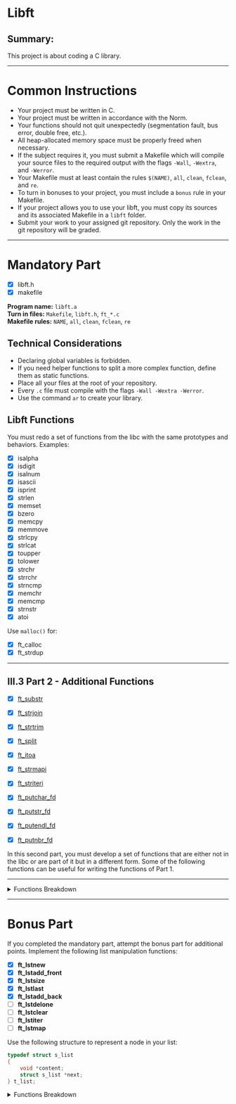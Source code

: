 # Libft

## Summary:
This project is about coding a C library.

---

# Common Instructions

- Your project must be written in C.
- Your project must be written in accordance with the Norm.
- Your functions should not quit unexpectedly (segmentation fault, bus error, double free, etc.).
- All heap-allocated memory space must be properly freed when necessary.
- If the subject requires it, you must submit a Makefile which will compile your source files to the required output with the flags `-Wall`, `-Wextra`, and `-Werror`.
- Your Makefile must at least contain the rules `$(NAME)`, `all`, `clean`, `fclean`, and `re`.
- To turn in bonuses to your project, you must include a `bonus` rule in your Makefile.
- If your project allows you to use your libft, you must copy its sources and its associated Makefile in a `libft` folder.
- Submit your work to your assigned git repository. Only the work in the git repository will be graded.

---

# Mandatory Part

- [x] libft.h
- [x] makefile 

**Program name:** `libft.a`  
**Turn in files:** `Makefile`, `libft.h`, `ft_*.c`  
**Makefile rules:** `NAME`, `all`, `clean`, `fclean`, `re`  

## Technical Considerations
- Declaring global variables is forbidden.
- If you need helper functions to split a more complex function, define them as static functions.
- Place all your files at the root of your repository.
- Every `.c` file must compile with the flags `-Wall -Wextra -Werror`.
- Use the command `ar` to create your library.

## Libft Functions
You must redo a set of functions from the libc with the same prototypes and behaviors. Examples:

- [x] isalpha
- [x] isdigit
- [x] isalnum
- [x] isascii
- [x] isprint
- [x] strlen
- [x] memset
- [x] bzero
- [x] memcpy
- [x] memmove
- [x] strlcpy
- [x] strlcat
- [x] toupper
- [x] tolower
- [x] strchr
- [x] strrchr
- [x] strncmp
- [x] memchr
- [x] memcmp
- [x] strnstr
- [x] atoi

Use `malloc()` for:
- [x] ft_calloc
- [x] ft_strdup

---

## III.3 Part 2 - Additional Functions

- [x] [ft_substr](https://github.com/ReivenIV/42_student.pp/tree/main/1_libft#ft_substr)
- [x] [ft_strjoin](https://github.com/ReivenIV/42_student.pp/tree/main/1_libft#ft_strjoin)
- [x] [ft_strtrim](https://github.com/ReivenIV/42_student.pp/tree/main/1_libft#ft_strtrim)
- [x] [ft_split](https://github.com/ReivenIV/42_student.pp/tree/main/1_libft#ft_split)
- [x] [ft_itoa](https://github.com/ReivenIV/42_student.pp/tree/main/1_libft#ft_itoa)
- [x] [ft_strmapi](https://github.com/ReivenIV/42_student.pp/tree/main/1_libft#ft_strmapi)
- [x] [ft_striteri](https://github.com/ReivenIV/42_student.pp/tree/main/1_libft#ft_striteri)
- [x] [ft_putchar_fd](https://github.com/ReivenIV/42_student.pp/tree/main/1_libft#ft_putchar_fd)
- [x] [ft_putstr_fd](https://github.com/ReivenIV/42_student.pp/tree/main/1_libft#ft_putstr_fd)
- [x] [ft_putendl_fd](https://github.com/ReivenIV/42_student.pp/tree/main/1_libft#ft_putendl_fd)
- [x] [ft_putnbr_fd](https://github.com/ReivenIV/42_student.pp/tree/main/1_libft#ft_putnbr_fd)


In this second part, you must develop a set of functions that are either not in the libc or are part of it but in a different form. Some of the following functions can be useful for writing the functions of Part 1.

---

<details>
<!--! pliable content -->

<summary>Functions Breakdown</summary>

# ft_substr

- **Prototype**: `char *ft_substr(char const *s, unsigned int start, size_t len);`
- **Turn in files**: -
- **Parameters**:
  - `s`: The string from which to create the substring.
  - `start`: The start index of the substring in the string `s`.
  - `len`: The maximum length of the substring.
- **Return value**: The substring, or `NULL` if the allocation fails.
- **External functions**: `malloc`
- **Description**: Allocates (with `malloc(3)`) and returns a substring from the string `s`. The substring begins at index `start` and is of maximum size `len`.

The function `ft_substr` is a classic C programming exercise that teaches how to dynamically create a substring from a given string. Here’s how it works and what you can expect from it with some examples.

---

# ft_strjoin

- **Prototype**: `char *ft_strjoin(char const *s1, char const *s2);`
- **Turn in files**: -
- **Parameters**:
  - `s1`: The prefix string.
  - `s2`: The suffix string.
- **Return value**: The new string, or `NULL` if the allocation fails.
- **External functions**: `malloc`
- **Description**: Allocates (with `malloc(3)`) and returns a new string, which is the result of the concatenation of `s1` and `s2`.

Here’s the markdown version of the additional functions described in the PDFs:

---

# ft_strtrim

- **Prototype**: `char *ft_strtrim(char const *s1, char const *set);`
- **Parameters**:
  - `s1`: The string to be trimmed.
  - `set`: The reference set of characters to trim.
- **Return value**: The trimmed string, or `NULL` if the allocation fails.
- **External functions**: `malloc`
- **Description**: Allocates (with `malloc(3)`) and returns a copy of `s1` with the characters specified in `set` removed from the beginning and the end of the string.

# ft_split

- **Prototype**: `char **ft_split(char const *s, char c);`
- **Parameters**:
  - `s`: The string to be split.
  - `c`: The delimiter character.
- **Return value**: The array of new strings resulting from the split, or `NULL` if the allocation fails.
- **External functions**: `malloc`, `free`
- **Description**: Allocates (with `malloc(3)`) and returns an array of strings obtained by splitting `s` using the character `c` as a delimiter. The array ends with a `NULL` pointer.

# ft_itoa

- **Prototype**: `char *ft_itoa(int n);`
- **Parameters**:
  - `n`: The integer to convert.
- **Return value**: The string representing the integer, or `NULL` if the allocation fails.
- **External functions**: `malloc`
- **Description**: Allocates (with `malloc(3)`) and returns a string representing the integer received as an argument. Negative numbers are handled.

---

# ft_strmapi

- **Prototype**: `char *ft_strmapi(char const *s, char (*f)(unsigned int, char));`
- **Parameters**:
  - `s`: The string on which to iterate.
  - `f`: The function to apply to each character.
- **Return value**: The string created from the successive applications of `f`, or `NULL` if the allocation fails.
- **External functions**: `malloc`
- **Description**: Applies the function `f` to each character of the string `s`, passing its index as the first argument and the character itself as the second. A new string is created (using `malloc(3)`) to collect the results.

# ft_striteri

- **Prototype**: `void ft_striteri(char *s, void (*f)(unsigned int, char*));`
- **Parameters**:
  - `s`: The string on which to iterate.
  - `f`: The function to apply to each character.
- **Return value**: None
- **External functions**: None
- **Description**: Applies the function `f` on each character of the string passed as an argument, passing its index as the first argument. Each character is passed by address to `f` to be modified if necessary.

# ft_putchar_fd

- **Prototype**: `void ft_putchar_fd(char c, int fd);`
- **Parameters**:
  - `c`: The character to output.
  - `fd`: The file descriptor on which to write.
- **Return value**: None
- **External functions**: `write`
- **Description**: Outputs the character `c` to the given file descriptor.

---

# ft_putstr_fd

- **Prototype**: `void ft_putstr_fd(char *s, int fd);`
- **Parameters**:
  - `s`: The string to output.
  - `fd`: The file descriptor on which to write.
- **Return value**: None
- **External functions**: `write`
- **Description**: Outputs the string `s` to the given file descriptor.

# ft_putendl_fd

- **Prototype**: `void ft_putendl_fd(char *s, int fd);`
- **Parameters**:
  - `s`: The string to output.
  - `fd`: The file descriptor on which to write.
- **Return value**: None
- **External functions**: `write`
- **Description**: Outputs the string `s` to the given file descriptor, followed by a newline.

# ft_putnbr_fd

- **Prototype**: `void ft_putnbr_fd(int n, int fd);`
- **Parameters**:
  - `n`: The integer to output.i
  - `fd`: The file descriptor on which to write.
- **Return value**: None
- **External functions**: `write`
- **Description**: Outputs the integer `n` to the given file descriptor.

<!--! end pliable content -->
</details>

---

# Bonus Part

If you completed the mandatory part, attempt the bonus part for additional points.
Implement the following list manipulation functions:

- [x] **ft_lstnew**
- [x] **ft_lstadd_front**
- [x] **ft_lstsize**
- [x] **ft_lstlast**
- [x] **ft_lstadd_back**
- [ ] **ft_lstdelone**
- [ ] **ft_lstclear**
- [ ] **ft_lstiter**
- [ ] **ft_lstmap**

Use the following structure to represent a node in your list:

```c
typedef struct s_list
{
    void *content;
    struct s_list *next;
} t_list;
```

<details>
<!--! pliable content -->

<summary>Functions Breakdown</summary>
#### `ft_lstnew`
```c
Prototype: t_list *ft_lstnew(void *content);
```
- **Parameters**:
  - `content`: The content to create the node with.
- **Return value**: The new node.
- **External functions**: `malloc`.
- **Description**: 
  Allocates (with `malloc(3)`) and returns a new node.  
  The member variable `content` is initialized with the value of the parameter `content`.  
  The variable `next` is initialized to `NULL`.

---

#### `ft_lstadd_front`
```c
Prototype: void ft_lstadd_front(t_list **lst, t_list *new);
```
- **Parameters**:
  - `lst`: The address of a pointer to the first link of a list.
  - `new`: The address of a pointer to the node to be added to the list.
- **Return value**: None.
- **External functions**: None.
- **Description**: 
  Adds the node `new` at the beginning of the list.

---

#### `ft_lstsize`
```c
Prototype: int ft_lstsize(t_list *lst);
```
- **Parameters**:
  - `lst`: The beginning of the list.
- **Return value**: The length of the list.
- **External functions**: None.
- **Description**: 
  Counts the number of nodes in a list.

---

#### `ft_lstlast`
```c
Prototype: t_list *ft_lstlast(t_list *lst);
```
- **Parameters**:
  - `lst`: The beginning of the list.
- **Return value**: Last node of the list.
- **External functions**: None.
- **Description**: 
  Returns the last node of the list.

---

#### `ft_lstadd_back`
```c
Prototype: void ft_lstadd_back(t_list **lst, t_list *new);
```
- **Parameters**:
  - `lst`: The address of a pointer to the first link of a list.
  - `new`: The address of a pointer to the node to be added to the list.
- **Return value**: None.
- **External functions**: None.
- **Description**: 
  Adds the node `new` at the end of the list.

---

#### `ft_lstdelone`
```c
Prototype: void ft_lstdelone(t_list *lst, void (*del)(void *));
```
- **Parameters**:
  - `lst`: The node to free.
  - `del`: The address of the function used to delete the content.
- **Return value**: None.
- **External functions**: `free`.
- **Description**: 
  Takes a node as a parameter and frees the memory of the node’s content using the function `del` provided as a parameter.  
  The memory of `next` must not be freed.

---

#### `ft_lstclear`
```c
Prototype: void ft_lstclear(t_list **lst, void (*del)(void *));
```
- **Parameters**:
  - `lst`: The address of a pointer to a node.
  - `del`: The address of the function used to delete the content of the node.
- **Return value**: None.
- **External functions**: `free`.
- **Description**: 
  Deletes and frees the given node and every successor of that node, using the function `del` and `free(3)`.  
  Finally, the pointer to the list must be set to `NULL`.

---

#### `ft_lstiter`
```c
Prototype: void ft_lstiter(t_list *lst, void (*f)(void *));
```
- **Parameters**:
  - `lst`: The address of a pointer to a node.
  - `f`: The address of the function used to iterate on the list.
- **Return value**: None.
- **External functions**: None.
- **Description**: 
  Iterates the list `lst` and applies the function `f` on the content of each node.

---

#### `ft_lstmap`
```c
Prototype: t_list *ft_lstmap(t_list *lst, void *(*f)(void *), void (*del)(void *));
```
- **Parameters**:
  - `lst`: The address of a pointer to a node.
  - `f`: The address of the function used to iterate on the list.
  - `del`: The address of the function used to delete the content of a node if needed.
- **Return value**: The new list. Returns `NULL` if the allocation fails.
- **External functions**: `malloc`, `free`.
- **Description**: 
  Iterates the list `lst` and applies the function `f` on the content of each node.  
  Creates a new list resulting from the successive applications of the function `f`.  
  The `del` function is used to delete the content of a node if needed.

<!--! end pliable content -->
</details>
